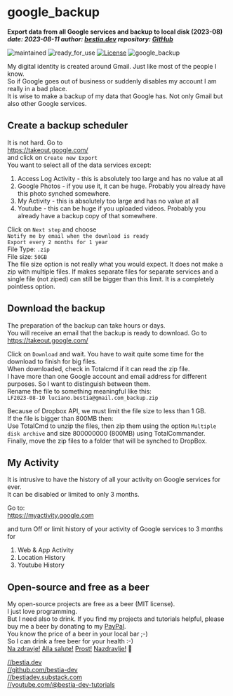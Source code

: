 # google_backup

**Export data from all Google services and backup to local disk (2023-08)**  
***date: 2023-08-11 author: [bestia.dev](https://bestia.dev) repository: [GitHub](https://github.com/bestia-dev/google_backup)***  

 ![maintained](https://img.shields.io/badge/maintained-green)
 ![ready_for_use](https://img.shields.io/badge/ready_for_use-green)
 [![License](https://img.shields.io/badge/license-MIT-blue.svg)](https://github.com/bestia-dev/dropbox_backup_to_external_disk/blob/main/LICENSE)
 ![google_backup](https://bestia.dev/webpage_hit_counter/get_svg_image/1081163093.svg)

My digital identity is created around Gmail. Just like most of the people I know.  
So if Google goes out of business or suddenly disables my account I am really in a bad place.  
It is wise to make a backup of my data that Google has. Not only Gmail but also other Google services.  

## Create a backup scheduler

It is not hard. Go to  
https://takeout.google.com/  
and click on `Create new Export`  
You want to select all of the data services except:

1. Access Log Activity - this is absolutely too large and has no value at all
2. Google Photos - if you use it, it can be huge. Probably you already have this photo synched somewhere.
3. My Activity - this is absolutely too large and has no value at all
4. Youtube - this can be huge if you uploaded videos. Probably you already have a backup copy of that somewhere.

Click on `Next step` and choose  
`Notify me by email when the download is ready`  
`Export every 2 months for 1 year`  
File Type: `.zip`  
File size: `50GB`  
The file size option is not really what you would expect. It does not make a zip with multiple files. If makes separate files for separate services and a single file (not ziped) can still be bigger than this limit. It is a completely pointless option.  

## Download the backup

The preparation of the backup can take hours or days.  
You will receive an email that the backup is ready to download. Go to  
https://takeout.google.com/  

Click on `Download` and wait. You have to wait quite some time for the download to finish for big files.  
When downloaded, check in Totalcmd if it can read the zip file.  
I have more than one Google account and email address for different purposes. So I want to distinguish between them.  
Rename the file to something meaningful like this:  
`LF2023-08-10 luciano.bestia@gmail.com_backup.zip`

Because of Dropbox API, we must limit the file size to less than 1 GB.  
If the file is bigger than 800MB then:  
Use TotalCmd to unzip the files, then zip them using the option `Multiple disk archive` and size 800000000 (800MB) using TotalCommander.  
Finally, move the zip files to a folder that will be synched to DropBox.  

## My Activity

It is intrusive to have the history of all your activity on Google services for ever.  
It can be disabled or limited to only 3 months.  

Go to:  
https://myactivity.google.com

and turn Off or limit history of your activity of Google services to 3 months for

1. Web & App Activity
2. Location History
3. Youtube History

## Open-source and free as a beer

My open-source projects are free as a beer (MIT license).  
I just love programming.  
But I need also to drink. If you find my projects and tutorials helpful, please buy me a beer by donating to my [PayPal](https://paypal.me/LucianoBestia).  
You know the price of a beer in your local bar ;-)  
So I can drink a free beer for your health :-)  
[Na zdravje!](https://translate.google.com/?hl=en&sl=sl&tl=en&text=Na%20zdravje&op=translate) [Alla salute!](https://dictionary.cambridge.org/dictionary/italian-english/alla-salute) [Prost!](https://dictionary.cambridge.org/dictionary/german-english/prost) [Nazdravlje!](https://matadornetwork.com/nights/how-to-say-cheers-in-50-languages/) 🍻

[//bestia.dev](https://bestia.dev)  
[//github.com/bestia-dev](https://github.com/bestia-dev)  
[//bestiadev.substack.com](https://bestiadev.substack.com)  
[//youtube.com/@bestia-dev-tutorials](https://youtube.com/@bestia-dev-tutorials)  
